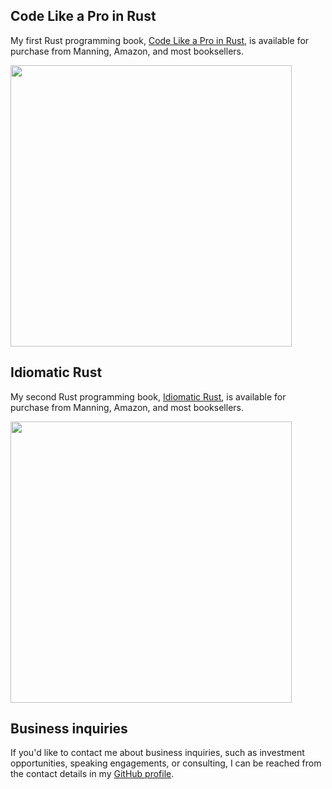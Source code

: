 ## Code Like a Pro in Rust

My first Rust programming book, [Code Like a Pro in Rust](http://mng.bz/69Dp), is available for purchase from Manning, Amazon, and most booksellers.

[<img src="https://github.com/brndnmtthws/brndnmtthws/assets/3129093/3686164d-1752-47b1-9ec9-5a49f309825f" width="450" />](http://mng.bz/69Dp)

## Idiomatic Rust

My second Rust programming book, [Idiomatic Rust](http://mng.bz/pPDR), is available for purchase from Manning, Amazon, and most booksellers.

[<img src="https://github.com/user-attachments/assets/a9b4549e-f4b5-4a1d-b936-60e78ebcead5" width="450" />](http://mng.bz/pPDR)

## Business inquiries

If you'd like to contact me about business inquiries, such as investment opportunities, speaking engagements, or consulting, I can be reached from the contact details in my [GitHub profile](https://github.com/brndnmtthws/).
